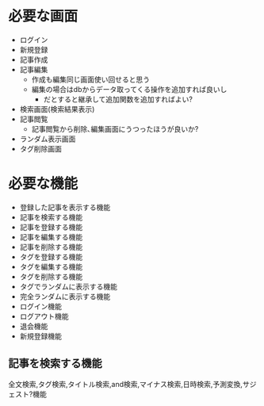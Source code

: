 # 必要な画面
* ログイン
* 新規登録
* 記事作成
* 記事編集
    * 作成も編集同じ画面使い回せると思う
    * 編集の場合はdbからデータ取ってくる操作を追加すれば良いし
        * だとすると継承して追加関数を追加すればよい?
* 検索画面(検索結果表示)
* 記事閲覧
    * 記事閲覧から削除､編集画面にうつったほうが良いか?
* ランダム表示画面
* タグ削除画面

# 必要な機能
* 登録した記事を表示する機能
* 記事を検索する機能
* 記事を登録する機能
* 記事を編集する機能
* 記事を削除する機能
* タグを登録する機能
* タグを編集する機能
* タグを削除する機能
* タグでランダムに表示する機能
* 完全ランダムに表示する機能
* ログイン機能
* ログアウト機能
* 退会機能
* 新規登録機能


## 記事を検索する機能
全文検索,タグ検索,タイトル検索,and検索,マイナス検索,日時検索,予測変換,サジェスト?機能


